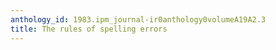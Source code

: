 ```yaml
---
anthology_id: 1983.ipm_journal-ir0anthology0volumeA19A2.3
title: The rules of spelling errors
---
```


